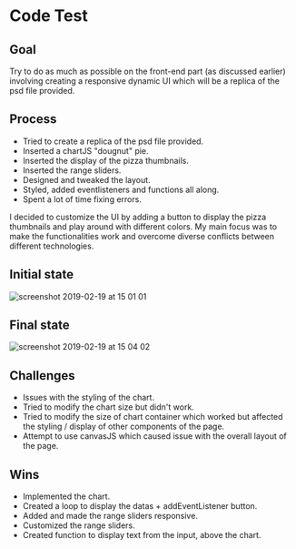 # Code Test

## Goal
Try to do as much as possible on the front-end part (as discussed earlier) involving creating a responsive dynamic UI which will be a replica of the psd file provided.

## Process
* Tried to create a replica of the psd file provided.
* Inserted a chartJS "dougnut" pie.
* Inserted the display of the pizza thumbnails.
* Inserted the range sliders.
* Designed and tweaked the layout.
* Styled, added eventlisteners and functions all along.
* Spent a lot of time fixing errors.

I decided to customize the UI by adding a button to display the pizza thumbnails and play around with different colors. My main focus was to make the functionalities work and overcome diverse conflicts between different technologies.

## Initial state 

![screenshot 2019-02-19 at 15 01 01](https://user-images.githubusercontent.com/41584108/53024781-a2d24880-3457-11e9-8e6c-b76eb5f975a0.png)


## Final state

![screenshot 2019-02-19 at 15 04 02](https://user-images.githubusercontent.com/41584108/53024784-a5cd3900-3457-11e9-8e6a-eab2e36f5862.png)




## Challenges
* Issues with the styling of the chart.
* Tried to modify the chart size but didn't work.
* Tried to modify the size of chart container which worked but affected the styling / display of other components of the page.
* Attempt to use canvasJS which caused issue with the overall layout of the page.

## Wins
* Implemented the chart.
* Created a loop to display the datas + addEventListener button.
* Added and made the range sliders responsive.
* Customized the range sliders.
* Created function to display text from the input, above the chart.
